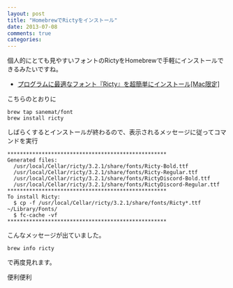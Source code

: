 ```yaml
---
layout: post
title: "HomebrewでRictyをインストール"
date: 2013-07-08
comments: true
categories:
---
```


個人的にとても見やすいフォントのRictyをHomebrewで手軽にインストールできるみたいですね。

 <!--more-->

- [プログラムに最適なフォント『Ricty』を超簡単にインストール[Mac限定]](http://morizyun.github.io/blog/ricty-font-homebrew-mac/)

こちらのとおりに

```
brew tap sanemat/font
brew install ricty
```

しばらくするとインストールが終わるので、表示されるメッセージに従ってコマンドを実行

```
***************************************************
Generated files:
  /usr/local/Cellar/ricty/3.2.1/share/fonts/Ricty-Bold.ttf
  /usr/local/Cellar/ricty/3.2.1/share/fonts/Ricty-Regular.ttf
  /usr/local/Cellar/ricty/3.2.1/share/fonts/RictyDiscord-Bold.ttf
  /usr/local/Cellar/ricty/3.2.1/share/fonts/RictyDiscord-Regular.ttf
***************************************************
To install Ricty:
  $ cp -f /usr/local/Cellar/ricty/3.2.1/share/fonts/Ricty*.ttf ~/Library/Fonts/
  $ fc-cache -vf
***************************************************
```

こんなメッセージが出ていました。

```
brew info ricty
```

で再度見れます。

便利便利
